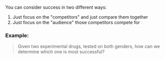 You can consider success in two different ways:
1. Just focus on the "competitors" and just compare them together
2. Just focus on the "audience" those competitors compete for



### Example:
> Given two experimental drugs, tested on both genders, how can we determine which one is most successful?